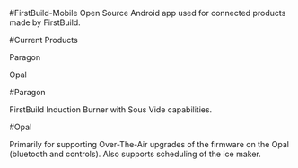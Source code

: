 #FirstBuild-Mobile
Open Source Android app used for connected products made by FirstBuild.

#Current Products

Paragon

Opal

#Paragon

FirstBuild Induction Burner with Sous Vide capabilities.

#Opal

Primarily for supporting Over-The-Air upgrades of the firmware on the Opal (bluetooth and controls). Also supports scheduling of the ice maker.

